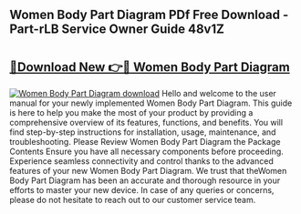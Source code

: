 ## Women Body Part Diagram PDf Free Download - Part-rLB Service Owner Guide 48v1Z

# <h2><a href="http://dftu81.blite.top/?on=Women+Body+Part+Diagram">🔗Download New 👉🔴 Women Body Part Diagram</a></h2>

[![Women Body Part Diagram download](https://i.imgur.com/lujVjoI.png)](http://dftu81.blite.top/?on=Women+Body+Part+Diagram)
Hello and welcome to the user manual for your newly implemented Women Body Part Diagram. This guide is here to help you make the most of your product by providing a comprehensive overview of its features, functions, and benefits. You will find step-by-step instructions for installation, usage, maintenance, and troubleshooting. Please Review Women Body Part Diagram the Package Contents Ensure you have all necessary components before proceeding. Experience seamless connectivity and control thanks to the advanced features of your new Women Body Part Diagram. We trust that theWomen Body Part Diagram has been an accurate and thorough resource in your efforts to master your new device. In case of any queries or concerns, please do not hesitate to reach out to our customer service team.
